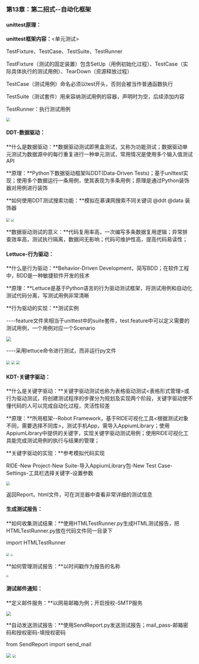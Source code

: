 ### **第13章：第二招式--自动化框架**

#### **unittest原理：**

**unittest框架内容：**<单元测试>

TestFixture、TestCase、TestSuite、TestRunner

TestFixture（测试的固定装置）包含SetUp（用例初始化过程）、TestCase（实际具体执行的测试用例）、TearDown（资源释放过程）

TestCase（测试用例）命名必须以test开头，否则会被当作普通函数执行

TestSuite（测试套件）用来容纳测试用例的容器，声明时为空，后续添加内容

TestRunner：执行测试用例

<img src="./pics/unittest demo.png" style="zoom: 60%;" />



#### **DDT-数据驱动：**

**什么是数据驱动：**数据驱动测试即黑盒测试，又称为功能测试；数据驱动单元测试为数据源中的每行重复进行一种单元测试，常用情况是使用多个输入值测试API

**原理：**Python下数据驱动框架叫DDT(Data-Driven Tests)；基于unittest实现；使用多个数据运行一条用例，使其表现为多条用例；原理是通过Python装饰器对用例进行装饰

**如何使用DDT测试搜索功能：**模拟在慕课网搜索不同关键词    @ddt @data 装饰器

<img src="./pics/ddt_demo1.png" style="zoom: 59%;" />

<img src="./pics/ddt_demo2.png" style="zoom: 50%;" />

**数据驱动测试的意义：**代码复用率高，一次编写多条数据复用逻辑；异常排查效率高，测试执行隔离，数据间无影响；代码可维护性高，提高代码易读性；



#### **Lettuce-行为驱动：**

**什么是行为驱动：**Behavior-Driven Development，简写BDD；在软件工程中，BDD是一种敏捷软件开发的技术

**原理：**Lettuce是基于Python语言的行为驱动测试框架，将测试用例和自动化测试代码分离，写测试用例非常清晰

**行为驱动的实现：**测试实例

----feature文件夹相当于unittest中的suite套件，test.feature中可以定义需要的测试用例，一个用例对应一个Scenario

<img src="./pics/test feature.png" style="zoom: 80%;" />

----采用lettuce命令进行测试，而非运行py文件

<img src="./pics/BDD1.png" style="zoom: 60%;" />

<img src="./pics/BDD2.png" style="zoom: 60%;" />

<img src="./pics/BDD3.png" style="zoom: 60%;" />



#### **KDT-关键字驱动：**

**什么是关键字驱动：**关键字驱动测试也称为表格驱动测试<表格形式管理>或行为驱动测试，将创建测试程序的步骤分为规划及实现两个阶段，关键字驱动使不懂代码的人可以完成自动化过程，灵活性较差

**原理：**所用框架--Robot Framework，基于RIDE可视化工具<根据测试对象不同，需要选择不同库>，测试手机App，需导入AppiumLibrary；使用AppiumLibrary中提供的关键字，实现关键字驱动测试用例；使用RIDE可视化工具能完成测试用例的执行与结果的管理；

**关键字驱动的实现：**参考模拟代码实现

RIDE-New Project-New Suite-导入AppiumLibrary包-New Test Case-Settings-工具栏选择关键字-设置参数

<img src="./pics/RIDE.png" style="zoom: 60%;" />

返回Report，html文件，可在浏览器中查看非常详细的测试信息



#### **生成测试报告：**

**如何收集测试结果：**使用HTMLTestRunner.py生成HTML测试报告，把HTMLTestRunner.py放在代码文件同一目录下

import HTMLTestRunner

<img src="./pics/TestReport.png" style="zoom: 50%;" />

<img src="./pics/testreport html.png" style="zoom: 40%;" />

**如何管理测试报告：**以时间戳作为报告的名称

<img src="./pics/strftime report.png" style="zoom: 40%;" />



#### **测试邮件通知：**

**定义邮件服务：**以网易邮箱为例；开启授权-SMTP服务

<img src="./pics/mail setting.png" style="zoom: 80%;" />

**自动发送测试报告：**使用SendReport.py发送测试报告；mail_pass-邮箱密码和授权密码-填授权密码

from SendReport import send_mail

<img src="./pics/mail sending.png" style="zoom: 80%;" />

<img src="./pics/sending setting.png" style="zoom: 60%;" />

